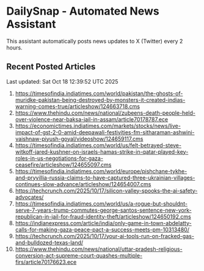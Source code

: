 # DailySnap - Automated News Assistant

This assistant automatically posts news updates to X (Twitter) every 2 hours.

## Recent Posted Articles

Last updated: Sat Oct 18 12:39:52 UTC 2025

1. https://timesofindia.indiatimes.com/world/pakistan/the-ghosts-of-muridke-pakistan-being-destroyed-by-monsters-it-created-indias-warning-comes-true/articleshow/124663718.cms
2. https://www.thehindu.com/news/national/zubeens-death-people-held-over-violence-near-baksa-jail-in-assam/article70178787.ece
3. https://economictimes.indiatimes.com/markets/stocks/news/live-impact-of-gst-2-0-amid-deepawali-festivities-fm-sitharaman-ashwini-vaishnaw-piyush-goyal/videoshow/124659117.cms
4. https://timesofindia.indiatimes.com/world/us/felt-betrayed-steve-witkoff-jared-kushner-on-israels-hamas-strike-in-qatar-played-key-roles-in-us-negotiations-for-gaza-ceasefire/articleshow/124655097.cms
5. https://timesofindia.indiatimes.com/world/europe/pishchane-tykhe-and-pryvillia-russia-claims-to-have-captured-three-ukrainian-villages-continues-slow-advance/articleshow/124654007.cms
6. https://techcrunch.com/2025/10/17/silicon-valley-spooks-the-ai-safety-advocates/
7. https://timesofindia.indiatimes.com/world/us/a-rogue-but-shouldnt-serve-7-years-trump-commutes-george-santos-sentence-new-york-republican-in-jail-for-fraud-identity-theft/articleshow/124650192.cms
8. https://indianexpress.com/article/india/only-game-in-town-abdelatty-calls-for-making-gaza-peace-pact-a-success-meets-pm-10313480/
9. https://techcrunch.com/2025/10/17/your-ai-tools-run-on-fracked-gas-and-bulldozed-texas-land/
10. https://www.thehindu.com/news/national/uttar-pradesh-religious-conversion-act-supreme-court-quashes-multiple-firs/article70176623.ece

